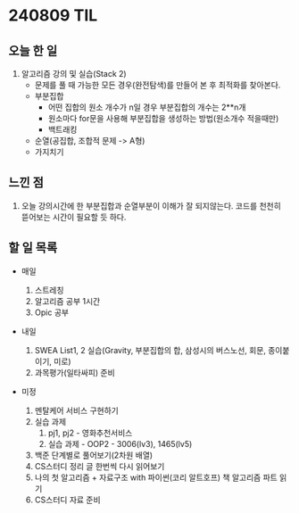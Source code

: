 # 240809 TIL

## 오늘 한 일
1. 알고리즘 강의 및 실습(Stack 2)
    - 문제를 풀 때 가능한 모든 경우(완전탐색)를 만들어 본 후 최적화를 찾아본다.
    - 부분집합
      - 어떤 집합의 원소 개수가 n일 경우 부분집합의 개수는 2**n개
      - 원소마다 for문을 사용해 부분집합을 생성하는 방법(원소개수 적을때만)
      - 백트래킹
    - 순열(공집합, 조합적 문제 -> A형)
    - 가지치기


## 느낀 점
1. 오늘 강의시간에 한 부분집합과 순열부분이 이해가 잘 되지않는다. 코드를 천천히 뜯어보는 시간이 필요할 듯 하다.
## 할 일 목록
 - 매일
    1. 스트레칭
    2. 알고리즘 공부 1시간
    3. Opic 공부

 - 내일
    1. SWEA List1, 2 실습(Gravity, 부분집합의 합, 삼성시의 버스노선, 회문,  종이붙이기, 미로)
    2. 과목평가(일타싸피) 준비

 - 미정
    1. 멘탈케어 서비스 구현하기
    2. 실습 과제
        1. pj1, pj2 - 영화추천서비스
        2. 실습 과제 - OOP2 - 3006(lv3), 1465(lv5)
    3. 백준 단계별로 풀어보기(2차원 배열)
    4. CS스터디 정리 글 한번씩 다시 읽어보기
    5. 나의 첫 알고리즘 + 자료구조 with 파이썬(코리 알트호프) 책 알고리즘 파트 읽기
    6. CS스터디 자료 준비